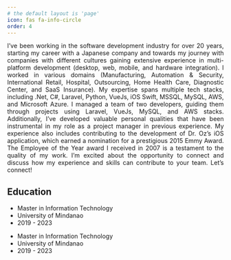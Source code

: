 ```yaml
---
# the default layout is 'page'
icon: fas fa-info-circle
order: 4
---
```


<link rel="stylesheet" href="assets/css/flex.css" />

<div class="flex">
    <div align="justify">
    I’ve been working in the software development industry for over 20 years, starting my career with a Japanese company and towards my journey with companies with different cultures gaining extensive experience in multi-platform development (desktop, web, mobile, and hardware integration). I worked in various domains (Manufacturing, Automation & Security, International Retail, Hospital, Outsourcing, Home Health Care, Diagnostic Center, and SaaS Insurance). My expertise spans multiple tech stacks, including .Net, C#, Laravel, Python, VueJs, iOS Swift, MSSQL, MySQL, AWS, and Microsoft Azure. I managed a team of two developers, guiding them through projects using Laravel, VueJs, MySQL, and AWS stacks. Additionally, I’ve developed valuable personal qualities that have been instrumental in my role as a project manager in previous experience. My experience also includes contributing to the development of Dr. Oz’s iOS application, which earned a nomination for a prestigious 2015 Emmy Award. The Employee of the Year award I received in 2007 is a testament to the quality of my work. I’m excited about the opportunity to connect and discuss how my experience and skills can contribute to your team. Let’s connect!
    </div>
</div>

## Education
<div class="flex">
    <div style="width:50%;">
        <ul class="plain-list">
            <li>Master in Information Technology</li>
            <li>University of Mindanao</li>
            <li>2019 - 2023</li>
        </ul>    
    </div>
    <div style="width:50%;">
        <ul class="plain-list">
            <li>Master in Information Technology</li>
            <li>University of Mindanao</li>
            <li>2019 - 2023</li>
        </ul>      
    </div>
</div>
